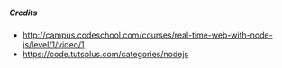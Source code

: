 
##### Credits
- http://campus.codeschool.com/courses/real-time-web-with-node-js/level/1/video/1
- https://code.tutsplus.com/categories/nodejs

